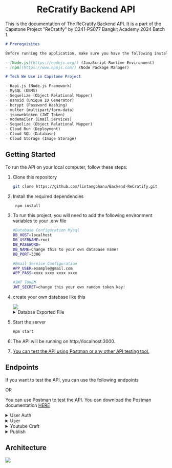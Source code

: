 <center>

# ReCratify Backend API

</center>

This is the documentation of The ReCratify Backend API. It is a part of the Capstone Project "ReCratify" by C241-PS077 Bangkit Academy 2024 Batch 1.

```markdown
# Prerequisites

Before running the application, make sure you have the following installed on your machine:

- [Node.js](https://nodejs.org/) (JavaScript Runtime Environment)
- [npm](https://www.npmjs.com/) (Node Package Manager)

# Tech We Use in Capstone Project

- Hapi.js (Node.js Framework)
- MySQL (DBMS)
- Sequelize (Object Relational Mapper)
- nanoid (Unique ID Generator)
- bcrypt (Password Hashing)
- multer (multipart/form-data)
- jsonwebtoken (JWT Token)
- nodemailer (Email Services)
- Sequelize (Object Relational Mapper)
- Cloud Run (Deployment)
- Cloud SQL (Database)
- Cloud Storage (Image Storage)
```

## Getting Started

To run the API on your local computer, follow these steps:

1.  Clone this repository
    ```bash
    git clone https://github.com/lintangbhanu/Backend-ReCratify.git
    ```
2.  Install the required dependencies
    ```bash
     npm install
    ```
3.  To run this project, you will need to add the following environment variables to your .env file

    ```bash
    #Database Configuration Mysql
    DB_HOST=localhost
    DB_USERNAME=root
    DB_PASSWORD=
    DB_NAME=Change this to your own database name!
    DB_PORT=3306

    #Email Service Configuration
    APP_USER=example@gmail.com
    APP_PASS=xxxx xxxx xxxx xxxx

    #JWT TOKEN
    JWT_SECRET=change this your own random token key!
    ```

4.  create your own database like this

    <a href="">
      <img src="https://drive.google.com/uc?id=1HD0vQtUV1oGvKQ7NVyN063ZxqI8BdW3y" />
    </a>

    <details>
    <summary>Databse Exported File</summary>
    You can use exported file for your database. You can download the exported file <a href="https://drive.google.com/uc?export=download&id=1CLu3uy8VBCzewzWjKV1OjT7StjRDzmBn">HERE</a>
    </details>

5.  Start the server

    ```bash
    npm start
    ```

6.  The API will be running on http://localhost:3000.
7.  [You can test the API using Postman or any other API testing tool.](#endpoints)

## Endpoints

If you want to test the API, you can use the following endpoints

OR

You can use Postman to test the API. You can download the Postman documentation <a href="https://documenter.getpostman.com/view/30953372/2sA3XMjP7s">HERE</a>

<details>
<summary>User Auth</summary>

- **Register**
  <pre>POST /register</pre>

  Request Body:

  ```json
  {
    "username": "yourname",
    "email": "yourname@example.com",
    "password": "password"
  }
  ```

  Response Body:

  ```json
  {
    "status": "success",
    "message": "Registration successful!"
  }
  ```

- **Login**
  <pre>POST /login</pre>

  Request Body:

  ```json
  {
    "email": "yourname@example.com",
    "password": "password"
  }
  ```

  Response Body:

  ```json
  {
    "error": false,
    "message": "Login berhasil",
    "loginResult": {
      "userId": "fJ_CD4OXvhD",
      "username": "yourname",
      "token": "eyJhbGciOiJIUzI1NiIsInR5cCI6IkpXVCJ9.eyJpZCI6ImZKX0NENE9YdmhEIiwiZW1haWwiOiJ5b3VybmFtZUBleGFtcGxlLmNvbSIsImlhdCI6MTcxODAzMTg4NywiZXhwIjoxNzE4MTE4Mjg3fQ.dbqsLVD8Q0s45JfbghOwCAOckNmQfOnB00txjtJMvqA"
    }
  }
  ```

- **Logout**
  <pre>POST /logout</pre>
  <pre>Authorization: Token</pre>

  Response Body:

  ```json
  {
    "status": "success",
    "message": "Logout successful"
  }
  ```

</details>

<details>
<summary>User</summary>

- **Forgot Password**
  <pre>POST /forgotpassword</pre>

  Request Body:

  ```json
  {
    "email": "yourname@example.com"
  }
  ```

  Response Body:

  ```json
  {
    "status": "success",
    "message": "A reset code has been sent to your email."
  }
  ```

- **Verify Code**
  <pre>POST /verifycode</pre>

  Request Body:

  ```json
  {
    "email": "yourname@example.com",
    "resetCode": "123456"
  }
  ```

  Response Body:

  ```json
  {
    "status": "success",
    "message": "Reset code valid"
  }
  ```

- **Reset Password**
  <pre>POST /resetpassword</pre>

  Request Body:

  ```json
  {
    "email": "yourname@example.com",
    "newPassword": "bhanu123",
    "resetCode": "123456"
  }
  ```

  Response Body:

  ```json
  {
    "status": "success",
    "message": "Password reset was successful"
  }
  ```

- **Change Password**
  <pre>POST /changepassword</pre>
  <pre>Authorization: Token</pre>

  Request Body:

  ```json
  {
    "oldPassword": "oldPassword",
    "newPassword": "newPassword",
    "confirmPassword": "newPassword"
  }
  ```

  Response Body:

  ```json
  {
    "status": "success",
    "message": "Password changed successfully"
  }
  ```

</details>

<details>
<summary>Youtube Craft</summary>

- **Get Craft Video**
  <pre>POST /allvideos/{{waste}}</pre>
  <pre>Authorization: Token</pre>

  Response Body:

  ```json
  {
    "status": "success",
    "label": "plastic-bag",
    "videos": [
      {
        "Youtube_ID": "4r9tLvMVIKM",
        "Title": "Turning Plastic Trash Into Luxury Bags | One Small Step",
        "URL_Thumbnail": "https://img.youtube.com/vi/4r9tLvMVIKM/hqdefault.jpg",
        "URL_Video": "https://www.youtube.com/watch?v=4r9tLvMVIKM"
      },
      {
        "Youtube_ID": "5JNe-hce0sY",
        "Title": "How To Make Plastic Bag Sleeping Mats (Where You Live)",
        "URL_Thumbnail": "https://img.youtube.com/vi/5JNe-hce0sY/hqdefault.jpg",
        "URL_Video": "https://www.youtube.com/watch?v=5JNe-hce0sY"
      },
      {
        "Youtube_ID": "fLEkneZS6-0",
        "Title": "Flowers Making With Plastic Carry Bags | DIY | Carry Bags Re Use Ideas | Best Out Of Waste",
        "URL_Thumbnail": "https://img.youtube.com/vi/fLEkneZS6-0/hqdefault.jpg",
        "URL_Video": "https://www.youtube.com/watch?v=fLEkneZS6-0"
      },
      {
        "Youtube_ID": "iOIP_qXNsoU",
        "Title": "26 ORIGINAL WAYS TO USE PLASTIC BAGS",
        "URL_Thumbnail": "https://img.youtube.com/vi/iOIP_qXNsoU/hqdefault.jpg",
        "URL_Video": "https://www.youtube.com/watch?v=iOIP_qXNsoU"
      },
      {
        "Youtube_ID": "j-7grMXIXs0",
        "Title": "Beginners' Guide to Plastic Bag Recycling - How to Make a Wallet",
        "URL_Thumbnail": "https://img.youtube.com/vi/j-7grMXIXs0/hqdefault.jpg",
        "URL_Video": "https://www.youtube.com/watch?v=j-7grMXIXs0"
      },
      {
        "Youtube_ID": "lTT2utfcHF0",
        "Title": "BESI tas belanja Plastik, Anda tidak akan percaya dengan hasil yang luar biasa. ide daur ulang",
        "URL_Thumbnail": "https://img.youtube.com/vi/lTT2utfcHF0/hqdefault.jpg",
        "URL_Video": "https://www.youtube.com/watch?v=lTT2utfcHF0"
      },
      {
        "Youtube_ID": "qTrsFgGBwcs",
        "Title": "How to make FABRIC from PLASTIC grocery bags - Upcycling Plastic",
        "URL_Thumbnail": "https://img.youtube.com/vi/qTrsFgGBwcs/hqdefault.jpg",
        "URL_Video": "https://www.youtube.com/watch?v=qTrsFgGBwcs"
      },
      {
        "Youtube_ID": "r5hehRmMfEk",
        "Title": "15 AWESOME DIY CRAFTS WITH PLASTIC BAGS",
        "URL_Thumbnail": "https://img.youtube.com/vi/r5hehRmMfEk/hqdefault.jpg",
        "URL_Video": "https://www.youtube.com/watch?v=r5hehRmMfEk"
      },
      {
        "Youtube_ID": "w-Ud0SzgFHc",
        "Title": "18 PLASTIC BAG HACKS AND IDEAS",
        "URL_Thumbnail": "https://img.youtube.com/vi/w-Ud0SzgFHc/hqdefault.jpg",
        "URL_Video": "https://www.youtube.com/watch?v=w-Ud0SzgFHc"
      },
      {
        "Youtube_ID": "y6-uY-w1lVI",
        "Title": "DIY Basket Bag from Plastic | Upcycling Crafts for Eco-Friendly Handmade Bags",
        "URL_Thumbnail": "https://img.youtube.com/vi/y6-uY-w1lVI/hqdefault.jpg",
        "URL_Video": "https://www.youtube.com/watch?v=y6-uY-w1lVI"
      }
    ]
  }
  ```

- **Get Detail Video**
  <pre>POST /detailvideos/{{postId}}</pre>
  <pre>Authorization: Token</pre>

  Response Body:

  ```json
  {
    "status": "success",
    "Video": {
      "Youtube_ID": "HBXjr982vDI",
      "label": "Plastic-Bottle",
      "Title": "Ide Kreatif Membuat Bunga dari Botol Bekas",
      "URL_Thumbnail": "https://img.youtube.com/vi/HBXjr982vDI/hqdefault.jpg",
      "URL_Video": "https://www.youtube.com/watch?v=HBXjr982vDI"
    }
  }
  ```

- **Add Favorite**
  <pre>POST /favorites</pre>
  <pre>Authorization: Token</pre>

  Request Body:

  ```json
  {
    "label": "plastic-bottle",
    "Youtube_ID": "iCDFDW_VCa8"
  }
  ```

  Response Body:

  ```json
  {
    "status": "success",
    "message": "Video successfully added to favorites list!"
  }
  ```

- **Get User Favorite**
  <pre>GET /favorites</pre>
  <pre>Authorization: Token</pre>

  Response Body:

  ```json
  {
    "status": "success",
    "userId": "fJ_CD4OXvhD",
    "favorites": [
      {
        "Youtube_ID": "iCDFDW_VCa8",
        "label": "Plastic-Bottle",
        "Title": "From Plastic Bottle to Plane | Kreasi dari botol bekas",
        "URL_Thumbnail": "https://img.youtube.com/vi/iCDFDW_VCa8/hqdefault.jpg",
        "URL_Video": "https://www.youtube.com/watch?v=iCDFDW_VCa8"
      },
      {
        "Youtube_ID": "5JNe-hce0sY",
        "Title": "How To Make Plastic Bag Sleeping Mats (Where You Live)",
        "URL_Thumbnail": "https://img.youtube.com/vi/5JNe-hce0sY/hqdefault.jpg",
        "URL_Video": "https://www.youtube.com/watch?v=5JNe-hce0sY"
      }
    ]
  }
  ```

- **Delete Favorite**
  <pre>DELETE /favorites</pre>
  <pre>Authorization: Token</pre>

  Request Body:

  ```json
  {
    "Youtube_ID": "iCDFDW_VCa8"
  }
  ```

  Response Body:

  ```json
  {
    "status": "success",
    "message": "Favorite video successfully removed!"
  }
  ```

</details>

<details>
<summary>Publish</summary>

- **Upload Craft**
  <pre>POST /upload</pre>
  <pre>Authorization: Token</pre>
  <pre>Content-Type: multipart/form-data</pre>

  Request Body:

  ```json
  {
    "title": "Vas Bunga Botol Kaca",
    "description": "Caranya adalah.......",
    "file": "VasBotolKaca.jpg"
  }
  ```

  Response Body:

  ```json
  {
    "message": "File uploaded successfully",
    "data": {
      "postId": "v7nrQccpwx0",
      "userId": "fJ_CD4OXvhD",
      "title": "Vas Bunga Botol Kaca",
      "URL_Image": "https://storage.googleapis.com/yourBucket/VasBotolKaca.jpg",
      "description": "Caranya adalah......."
    }
  }
  ```

- **Get All Post**
  <pre>GET /allpost</pre>
  <pre>Authorization: Token</pre>

  Response Body:

  ```json
  {
    "status": "success",
    "message": "Successfully retrieved all post data!",
    "data": [
      {
        "postId": "v7nrQccpwx0",
        "userId": "fJ_CD4OXvhD",
        "username": "yourname",
        "title": "Vas Bunga Botol Kaca",
        "URL_Image": "https://storage.googleapis.com/yourBucket/VasBotolKaca.jpg",
        "description": "Caranya adalah......."
      },
      {
        "postId": "Bo6pthLiP2Y",
        "userId": "HfXHKh01ccG",
        "username": "Jack Sparrow",
        "title": "Pupuk kompos dari sisa makanan",
        "URL_Image": "https://storage.googleapis.com/yourBucket/image1.jpg",
        "description": "Caranya adalah......."
      },
      {
        "postId": "lcHYIDPV48J",
        "userId": "WPL8mGNtxcV",
        "username": "Unta",
        "title": "Miniatur motor dari kaleng",
        "URL_Image": "https://storage.googleapis.com/yourBucket/image2.jpg",
        "description": "Caranya adalah......."
      }
    ]
  }
  ```

- **Get Detail Post**
  <pre>GET /detailpost/{{postId}}</pre>
  <pre>Authorization: Token</pre>

  Response Body:

  ```json
  {
    "status": "success",
    "message": "Successfully retrieved post details",
    "data": {
      "postId": "v7nrQccpwx0",
      "userId": "fJ_CD4OXvhD",
      "username": "yourname",
      "title": "Vas Bunga Botol Kaca",
      "URL_Image": "https://storage.googleapis.com/yourBucket/VasBotolKaca.jpg",
      "description": "Caranya adalah......."
    }
  }
  ```

- **Get User Post**
  <pre>GET /userpost</pre>
  <pre>Authorization: Token</pre>

  Response Body:

  ```json
  {
    "status": "success",
    "message": "Successfully retrieved craft posts by user: yourname!",
    "userId": "fJ_CD4OXvhD",
    "totalPosts": 3,
    "data": [
      {
        "postId": "v7nrQccpwx0",
        "title": "Vas Bunga Botol Kaca",
        "URL_Image": "https://storage.googleapis.com/yourBucket/VasBotolKaca.jpg",
        "description": "Caranya adalah.......",
        "createdAt": "2024-06-09T23:18:15.000Z"
      },
      {
        "postId": "v7nrQwikln1",
        "title": "TES FIKSSS",
        "URL_Image": "https://storage.googleapis.com/yourBucket/VasBotolKaca.jpg",
        "description": "Caranya adalah.......",
        "createdAt": "2024-06-09T23:18:15.000Z"
      },
      {
        "postId": "vwh7do8OC2l",
        "title": "Vas Bunga Botol Kaca",
        "URL_Image": "https://storage.googleapis.com/yourBucket/VasBotolKaca.jpg",
        "description": "Caranya adalah.......",
        "createdAt": "2024-06-09T23:15:45.000Z"
      }
    ]
  }
  ```

- **Delete Post**
  <pre>DELETE /deletepost</pre>
  <pre>Authorization: Token</pre>

  Request Body:

  ```json
  {
    "postId": "6L-mKuuFILv",
    "URL_Image": "https://storage.googleapis.com/craft-storage-recratify/1717974662941_f54eb8a70d58c1c8dbce0a8f739292cb.jpg"
  }
  ```

  Response Body:

  ```json
  {
    "status": "success",
    "message": "Craft Post deleted successfully!"
  }
  ```

</details>

## Architecture

<a href="">
    <img src="https://drive.google.com/uc?id=17X1HSNHBMrwhLeZkww44bVur7iawMRvn"/>
 </a>
